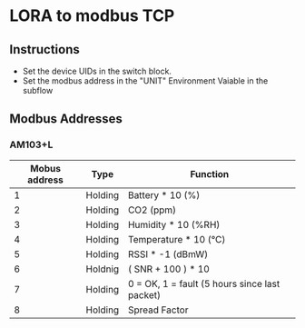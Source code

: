 # LORA to modbus TCP
## Instructions
- Set the device UIDs in the switch block.
- Set the modbus address in the "UNIT" Environment Vaiable in the subflow

## Modbus Addresses
### AM103+L
| Mobus address | Type | Function |
|--|--|--|
| 1 | Holding | Battery * 10 (%) |
| 2 | Holding | CO2 (ppm) |
| 3 | Holding | Humidity * 10 (%RH) |
| 4 | Holding | Temperature * 10 (°C) |
| 5 | Holding | RSSI * -1 (dBmW)
| 6 | Holdnig | ( SNR + 100 ) * 10 |
| 7 | Holding | 0 = OK, 1 = fault (5 hours since last packet) |
| 8 | Holding | Spread Factor |

